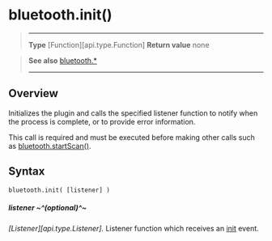 # bluetooth.init()

> --------------------- ------------------------------------------------------------------------------------------
> __Type__              [Function][api.type.Function]
> __Return value__      none


> __See also__          [bluetooth.*](/plugin/bluetooth.md)
> --------------------- ------------------------------------------------------------------------------------------

## Overview

Initializes the plugin and calls the specified listener function to notify when the process is complete, or to provide error information.

This call is required and must be executed before making other calls such as [bluetooth.startScan()](/plugin/bluetooth/startScan.md).


## Syntax

	bluetooth.init( [listener] )

##### listener ~^(optional)^~
_[Listener][api.type.Listener]._ Listener function which receives an [init](/plugin/bluetooth/event/init/index.md) event.
